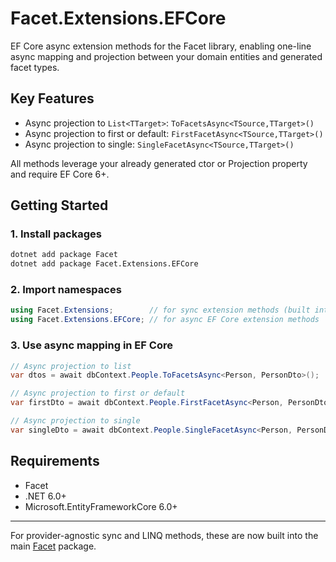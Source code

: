 # Facet.Extensions.EFCore

EF Core async extension methods for the Facet library, enabling one-line async mapping and projection between your domain entities and generated facet types.

## Key Features

- Async projection to `List<TTarget>`: `ToFacetsAsync<TSource,TTarget>()`
- Async projection to first or default: `FirstFacetAsync<TSource,TTarget>()`
- Async projection to single: `SingleFacetAsync<TSource,TTarget>()`

All methods leverage your already generated ctor or Projection property and require EF Core 6+.

## Getting Started

### 1. Install packages

```bash
dotnet add package Facet
dotnet add package Facet.Extensions.EFCore
```
### 2. Import namespaces

```csharp
using Facet.Extensions;        // for sync extension methods (built into Facet)
using Facet.Extensions.EFCore; // for async EF Core extension methods
```

### 3. Use async mapping in EF Core

```csharp
// Async projection to list
var dtos = await dbContext.People.ToFacetsAsync<Person, PersonDto>();

// Async projection to first or default
var firstDto = await dbContext.People.FirstFacetAsync<Person, PersonDto>();

// Async projection to single
var singleDto = await dbContext.People.SingleFacetAsync<Person, PersonDto>();
```

## Requirements

- Facet
- .NET 6.0+
- Microsoft.EntityFrameworkCore 6.0+

---

For provider-agnostic sync and LINQ methods, these are now built into the main [Facet](https://www.nuget.org/packages/Facet) package.
